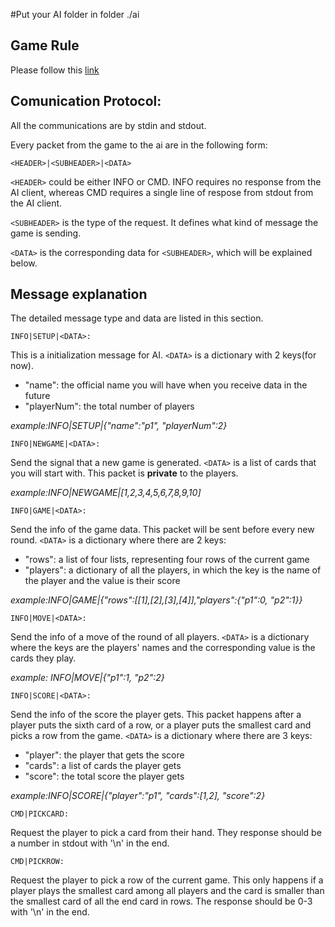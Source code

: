 #Put your AI folder in folder ./ai

## Game Rule

Please follow this [link](https://en.wikipedia.org/wiki/6_Nimmt!)

## Comunication Protocol:

All the communications are by stdin and stdout.

Every packet from the game to the ai are in the following form:

```text
<HEADER>|<SUBHEADER>|<DATA>
```

```<HEADER>``` could be either INFO or CMD. INFO requires no response from the AI
client, whereas CMD requires a single line of respose from stdout from the AI
client.

```<SUBHEADER>``` is the type of the request. It defines what kind of message the 
game is sending.

```<DATA>``` is the corresponding data for ```<SUBHEADER>```, which will be explained below.

## Message explanation 

The detailed message type and data are listed in this section. 

```
INFO|SETUP|<DATA>:
```

This is a initialization message for AI. ```<DATA>``` is a dictionary with 2 
keys(for now).

 * "name": the official name you will have when you receive data in the future
 * "playerNum": the total number of players

_example:INFO|SETUP|{"name":"p1", "playerNum":2}_

```
INFO|NEWGAME|<DATA>:
```

Send the signal that a new game is generated. ```<DATA>``` is a list of cards that you
will start with. This packet is **private** to the players.

_example:INFO|NEWGAME|[1,2,3,4,5,6,7,8,9,10]_

```
INFO|GAME|<DATA>:
```

Send the info of the game data. This packet will be sent before every new round.
 ```<DATA>``` is a dictionary where there are 2 keys:

 * "rows": a list of four lists, representing four rows of the current game
 * "players": a dictionary of all the players, in which the key is the name of 
   the player and the value is their score

_example:INFO|GAME|{"rows":[[1],[2],[3],[4]],"players":{"p1":0, "p2":1}}_

```
INFO|MOVE|<DATA>:
```

Send the info of a move of the round of all players. ```<DATA>``` is a dictionary 
where the keys are the players' names and the corresponding value is the cards
they play.

_example: INFO|MOVE|{"p1":1, "p2":2}_

```
INFO|SCORE|<DATA>:
```

Send the info of the score the player gets. This packet happens after a player
puts the sixth card of a row, or a player puts the smallest card and picks
a row from the game. ```<DATA>``` is a dictionary where there are 3 keys:

 * "player": the player that gets the score
 * "cards": a list of cards the player gets
 * "score": the total score the player gets

_example:INFO|SCORE|{"player":"p1", "cards":[1,2], "score":2}_

```
CMD|PICKCARD:
```

Request the player to pick a card from their hand. They response should be a
number in stdout with '\n' in the end. 

```
CMD|PICKROW:
```

Request the player to pick a row of the current game. This only happens if a 
player plays the smallest card among all players and the card is smaller than
the smallest card of all the end card in rows. The response should be 0-3 with
'\n' in the end.
